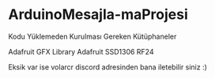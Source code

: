 # ArduinoMesajla-maProjesi
Kodu Yüklemeden Kurulması Gereken Kütüphaneler

Adafruit GFX Library
Adafruit SSD1306
RF24

Eksik var ise volarcr discord adresinden bana iletebilir siniz :)
